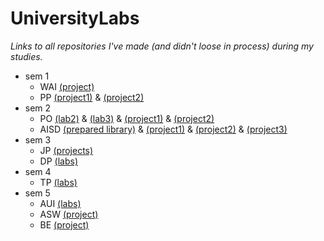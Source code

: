 # UniversityLabs

_Links to all repositories I've made (and didn't loose in process) during my studies._

- sem 1
    - WAI [(project)](https://github.com/Billypl/dev-wai)
    - PP  [(project1)](https://github.com/Billypl/SpyHunter) & [(project2)](https://github.com/Billypl/GO)
- sem 2
    - PO [(lab2)](https://github.com/Billypl/PO-laby2) & [(lab3)](https://github.com/Billypl/PO-laby3) & [(project1)](https://github.com/Billypl/WorldSimulation) & [(project2)](https://github.com/Billypl/WorldSimulation-Java)
    - AISD [(prepared library)](https://github.com/Billypl/sbl) & [(project1)](https://github.com/Billypl/CSS-parser) & [(project2)](https://github.com/Billypl/JakDojade) & [(project3)](https://github.com/Billypl/GIPF)
- sem 3
    - JP [(projects)](https://github.com/Billypl/JP)
    - DP [(labs)](https://github.com/Billypl/DP-labs)
- sem 4
    - TP [(labs)](https://github.com/Billypl/TP-labs)
- sem 5
    - AUI [(labs)](https://github.com/Billypl/AUI-labs)
    - ASW [(project)](https://github.com/Billypl/asw_project)
    - BE [(project)](https://github.com/Billypl/NazwaZespolu)

